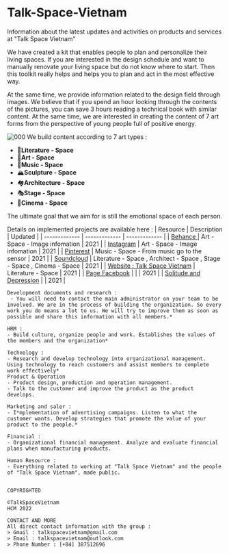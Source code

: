 
# Talk-Space-Vietnam

Information about the latest updates and activities on products and services at "Talk Space Vietnam"

We have created a kit that enables people to plan and personalize their living spaces. If you are interested in the design schedule and want to manually renovate your living space but do not know where to start. Then this toolkit really helps and helps you to plan and act in the most effective way.

At the same time, we provide information related to the design field through images. We believe that if you spend an hour looking through the contents of the pictures, you can save 3 hours reading a technical book with similar content. At the same time, we are interested in creating the content of 7 art forms from the perspective of young people full of positive energy.

 
 ![000](https://user-images.githubusercontent.com/81685113/168080400-2ec7b13b-84a7-4efb-9ec7-3434b3dd7530.png)
 We build content according to 7 art types : 
- 📰**Literature - Space**
- 🎨**Art - Space**
- 🤟**Music - Space**
- 🏔️**Sculpture - Space**
- 🏘️**Architecture - Space**
- 🎭**Stage - Space**
- 🎰**Cinema - Space**

The ultimate goal that we aim for is still the emotional space of each person.

Details on implemented projects are available here :
|  Resource      |    Description   |     Updated  | 
| ------------- | ------------- | ------------- |
|   [Behance ](https://www.notion.so/Behance-2f3af5c0e0f24537bfeaa1943286a241)  |      Art - Space - Image infomation       |        2021  | 
|   [Instagram](https://www.notion.so/Instagram-7e76b94f69df40f3991a90befb26b500)  |      Art - Space - Image infomation       |       2021   |
|   [Pinterest](https://www.notion.so/Pinterest-52f3ff76c4bc46bb92bc612db617c64b)     |    Music - Space - From music go to the sensor  |        2021  |
|   [Soundcloud](https://www.notion.so/Soundcloud-4720895f94fb4f1bab7f5f0cf08575ce)  |       Literature - Space  , Architect - Space , Stage - Space , Cinema - Space       |      2021    |
|   [Website : Talk Space Vietnam](https://www.notion.so/Website-Talk-Space-Vietnam-49b88196775e42c4bbad81b81c1bba8f)  |      Literature - Space       |         2021  |
|   [Page Facebook](https://www.notion.so/Page-Facebook-818b9361b23a403da617a40f523292e9)     |        |               |     2021      |
|   [Solitude and Depression](https://www.notion.so/Solitude-and-Depression-ebff8301ba6c40acaa15ca739a153a6a)     |        |     2021      |

```
Development documents and research :
 - You will need to contact the main administrator on your team to be involved. We are in the process of building the organization. So every work you do means a lot to us. We will try to improve them as soon as possible and share this information with all members.*

HRM :
- Build culture, organize people and work. Establishes the values of the members and the organization*

Technology :
- Research and develop technology into organizational management. Using technology to reach customers and assist members to complete work effectively*
Product & Operation
- Product design, production and operation management.
- Talk to the customer and improve the product as the product develops.

Marketing and saler :
- I*mplementation of advertising campaigns. Listen to what the customer wants. Develop strategies that promote the value of your product to the people.*

Financial :
- Organizational financial management. Analyze and evaluate financial plans when manufacturing products.

Human Resource :
- Everything related to working at "Talk Space Vietnam" and the people of "Talk Space Vietnam", made public.


COPYRIGHTED 

©TalkSpaceVietnam
HCM 2022

CONTACT AND MORE
All direct contact information with the group :
> Gmail : talkspacevietnam@gmail.com
> Email : talkspacevietnam@outlook.com
> Phone Number : [+84] 387512696

```

